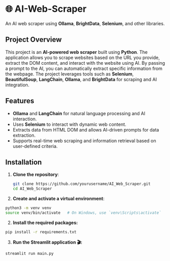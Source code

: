 
# 🌐 AI-Web-Scraper
An AI web scraper using **Ollama**, **BrightData**, **Selenium**, and other libraries.

## Project Overview
This project is an **AI-powered web scraper** built using **Python**. The application allows you to scrape websites based on the URL you provide, extract the DOM content, and interact with the website using AI. By passing a prompt to the AI, you can automatically extract specific information from the webpage. The project leverages tools such as **Selenium**, **BeautifulSoup**, **LangChain**, **Ollama**, and **BrightData** for scraping and AI integration.

## Features
- **Ollama** and **LangChain** for natural language processing and AI interaction.
- Uses **Selenium** to interact with dynamic web content.
- Extracts data from HTML DOM and allows AI-driven prompts for data extraction.
- Supports real-time web scraping and information retrieval based on user-defined criteria.

## Installation
1. **Clone the repository**:
   ```bash
   git clone https://github.com/yourusername/AI_Web_Scraper.git
   cd AI_Web_Scraper
2. **Create and activate a virtual environment**:
``` bash
python3 -m venv venv
source venv/bin/activate   # On Windows, use `venv\Scripts\activate`
```
2. **Install the required packages:**
``` bash
pip install -r requirements.txt

```
3. **Run the Streamlit application 🎬:**
``` bash
streamlit run main.py
```